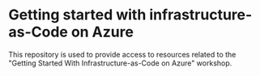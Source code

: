# Getting started with infrastructure-as-Code on Azure

This repository is used to provide access to resources related to the "Getting Started With Infrastructure-as-Code on Azure" workshop.
